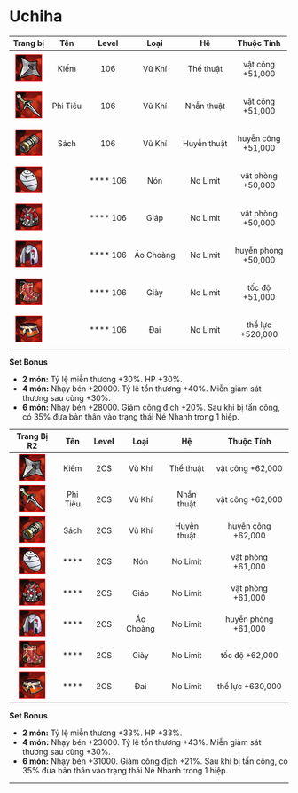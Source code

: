 # Uchiha



|                   Trang bị                   |    Tên   |   Level   |   Loại    |      Hệ     |          Thuộc Tính           |
| :------------------------------------------: | :------: | :-------: | :-------: | :---------: | :---------------------------: |
| ![](<../../.gitbook/assets/image (799).png>) |   Kiếm   |    106    |   Vũ Khí  |  Thể thuật  |   <p>vật công<br>+51,000</p>  |
| ![](<../../.gitbook/assets/image (937).png>) | Phi Tiêu |    106    |   Vũ Khí  |  Nhẫn thuật |   <p>vật công<br>+51,000</p>  |
| ![](<../../.gitbook/assets/image (828).png>) |   Sách   |    106    |   Vũ Khí  | Huyễn thuật |  <p>huyễn công<br>+51,000</p> |
| ![](<../../.gitbook/assets/image (808).png>) |          |  **** 106 |    Nón    |   No Limit  |  <p>vật phòng<br>+50,000</p>  |
| ![](<../../.gitbook/assets/image (893).png>) |          |  **** 106 |    Giáp   |   No Limit  |  <p>vật phòng<br>+50,000</p>  |
| ![](<../../.gitbook/assets/image (860).png>) |          |  **** 106 | Áo Choàng |   No Limit  | <p>huyễn phòng<br>+50,000</p> |
| ![](<../../.gitbook/assets/image (794).png>) |          |  **** 106 |    Giày   |   No Limit  |    <p>tốc độ<br>+51,000</p>   |
| ![](<../../.gitbook/assets/image (935).png>) |          |  **** 106 |    Đai    |   No Limit  |   <p>thể lực<br>+520,000</p>  |

**Set Bonus**

* **2 món:** Tỷ lệ miễn thương +30%. HP +30%.
* **4 món:** Nhạy bén +20000. Tỷ lệ tổn thương +40%. Miễn giảm sát thương sau cùng +30%.
* &#x20;**6 món:** Nhạy bén +28000. Giảm công địch +20%. Sau khi bị tấn công, có 35% đưa bản thân vào trạng thái Né Nhanh trong 1 hiệp.



|                  Trang Bị R2                 |   Tên    | Level |    Loại   |     Hệ      |     Thuộc Tính      |
| :------------------------------------------: | :------: | :---: | :-------: | :---------: | :-----------------: |
| ![](<../../.gitbook/assets/image (931).png>) |   Kiếm   |  2CS  |   Vũ Khí  |  Thể thuật  |   vật công +62,000  |
| ![](<../../.gitbook/assets/image (883).png>) | Phi Tiêu |  2CS  |   Vũ Khí  |  Nhẫn thuật |   vật công +62,000  |
| ![](<../../.gitbook/assets/image (869).png>) |   Sách   |  2CS  |   Vũ Khí  | Huyễn thuật |  huyễn công +62,000 |
| ![](<../../.gitbook/assets/image (844).png>) |   ****   |  2CS  |    Nón    |   No Limit  |  vật phòng +61,000  |
| ![](<../../.gitbook/assets/image (952).png>) |   ****   |  2CS  |    Giáp   |   No Limit  |  vật phòng +61,000  |
| ![](<../../.gitbook/assets/image (820).png>) |   ****   |  2CS  | Áo Choàng |   No Limit  | huyễn phòng +61,000 |
| ![](<../../.gitbook/assets/image (874).png>) |   ****   |  2CS  |    Giày   |   No Limit  |    tốc độ +62,000   |
| ![](<../../.gitbook/assets/image (888).png>) |   ****   |  2CS  |    Đai    |   No Limit  |   thể lực +630,000  |

**Set Bonus**

* **2 món:** Tỷ lệ miễn thương +33%. HP +33%.
* **4 món:** Nhạy bén +23000. Tỷ lệ tổn thương +43%. Miễn giảm sát thương sau cùng +30%.
* &#x20;**6 món:** Nhạy bén +31000. Giảm công địch +21%. Sau khi bị tấn công, có 35% đưa bản thân vào trạng thái Né Nhanh trong 1 hiệp.



****
